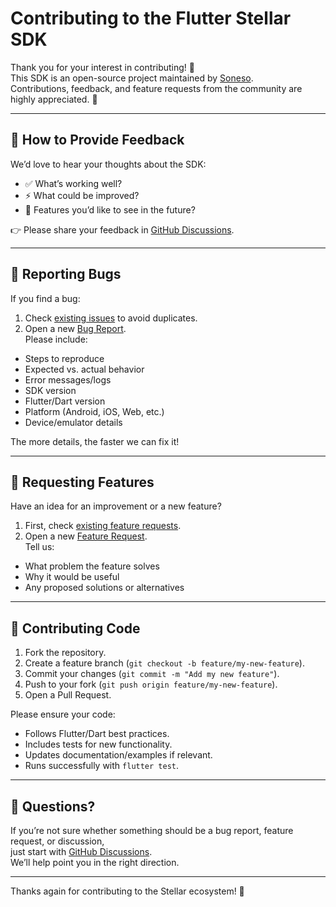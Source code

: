 # Contributing to the Flutter Stellar SDK

Thank you for your interest in contributing! 🚀  
This SDK is an open-source project maintained by [Soneso](https://github.com/Soneso).  
Contributions, feedback, and feature requests from the community are highly appreciated. 🙏

---

## 📣 How to Provide Feedback

We’d love to hear your thoughts about the SDK:
- ✅ What’s working well?
- ⚡ What could be improved?
- 🌟 Features you’d like to see in the future?

👉 Please share your feedback in [GitHub Discussions](https://github.com/Soneso/stellar_flutter_sdk/discussions).

---

## 🐞 Reporting Bugs

If you find a bug:
1. Check [existing issues](https://github.com/Soneso/stellar_flutter_sdk/issues) to avoid duplicates.
2. Open a new [Bug Report](https://github.com/Soneso/stellar_flutter_sdk/issues/new?template=bug_report.yml).  
   Please include:
  - Steps to reproduce
  - Expected vs. actual behavior
  - Error messages/logs
  - SDK version
  - Flutter/Dart version
  - Platform (Android, iOS, Web, etc.)
  - Device/emulator details

The more details, the faster we can fix it!

---

## 🌟 Requesting Features

Have an idea for an improvement or a new feature?
1. First, check [existing feature requests](https://github.com/Soneso/stellar_flutter_sdk/issues?q=label%3Aenhancement).
2. Open a new [Feature Request](https://github.com/Soneso/stellar_flutter_sdk/issues/new?template=feature_request.yml).  
   Tell us:
  - What problem the feature solves
  - Why it would be useful
  - Any proposed solutions or alternatives

---

## 🤝 Contributing Code

1. Fork the repository.
2. Create a feature branch (`git checkout -b feature/my-new-feature`).
3. Commit your changes (`git commit -m "Add my new feature"`).
4. Push to your fork (`git push origin feature/my-new-feature`).
5. Open a Pull Request.

Please ensure your code:
- Follows Flutter/Dart best practices.
- Includes tests for new functionality.
- Updates documentation/examples if relevant.
- Runs successfully with `flutter test`.

---

## 💬 Questions?

If you’re not sure whether something should be a bug report, feature request, or discussion,  
just start with [GitHub Discussions](https://github.com/Soneso/stellar_flutter_sdk/discussions).  
We’ll help point you in the right direction.

---

Thanks again for contributing to the Stellar ecosystem! 🌌
